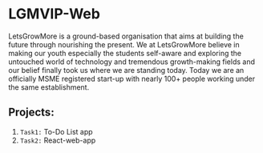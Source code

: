 # LGMVIP-Web

LetsGrowMore is a ground-based organisation that aims at building the future through nourishing the present. We at LetsGrowMore believe in making our youth especially the students self-aware and exploring the untouched world of technology and tremendous growth-making fields and our belief finally took us where we are standing today. Today we are an officially MSME registered start-up with nearly 100+ people working under the same establishment.


## Projects:
1) `Task1:` To-Do List app
2) `Task2:` React-web-app

